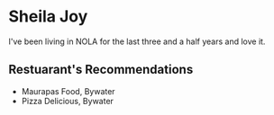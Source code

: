 # Sheila Joy
I've been living in NOLA for the last three and a half years and love it.
## Restuarant's Recommendations
* Maurapas Food, Bywater
* Pizza Delicious, Bywater
